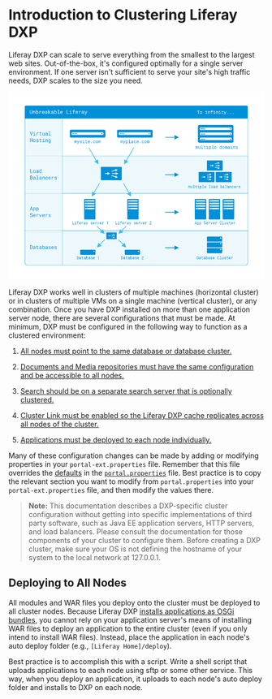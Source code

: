 # Introduction to Clustering Liferay DXP

Liferay DXP can scale to serve everything from the smallest to the largest web sites. Out-of-the-box, it's configured optimally for a single server environment. If one server isn't sufficient to serve your site's high traffic needs, DXP scales to the size you need.

![Figure 1: Liferay DXP is designed to scale to as large an installation as you need.](./introduction-to-clustering-liferay-dxp/images/01.png)

Liferay DXP works well in clusters of multiple machines (horizontal cluster) or in clusters of multiple VMs on a single machine (vertical cluster), or any combination. Once you have DXP installed on more than one application server node, there are several configurations that must be made. At minimum, DXP must be configured in the following way to function as a clustered environment:

1. [All nodes must point to the same database or database cluster.](./02-database-configuration-for-cluster-nodes.md)

2. [Documents and Media repositories must have the same configuration and be accessible to all nodes.](./03-documents-and-media-configuration-with-clustering.md)

3. [Search should be on a separate search server that is optionally clustered.](./04-clustering-search.md)

4. [Cluster Link must be enabled so the Liferay DXP cache replicates across all nodes of the cluster.](./05-cluster-link-overview.md)

5. [Applications must be deployed to each node individually.](#deploying-to-all-nodes)

Many of these configuration changes can be made by adding or modifying properties in your `portal-ext.properties` file. Remember that this file overrides the [defaults](https://docs.liferay.com/portal/7.2-latest/propertiesdoc/portal.properties.html) in the [`portal.properties`](../../reference/03-portal-properties.md) file. Best practice is to copy the relevant section you want to modify from `portal.properties` into your `portal-ext.properties` file, and then modify the values there.

> **Note:** This documentation describes a DXP-specific cluster configuration without getting into specific implementations of third party software, such as Java EE application servers, HTTP servers, and load balancers. Please consult the documentation for those components of your cluster to configure them. Before creating a DXP cluster, make sure your OS is not defining the hostname of your system to the local network at 127.0.0.1.

## Deploying to All Nodes

All modules and WAR files you deploy onto the cluster must be deployed to all cluster nodes. Because Liferay DXP [installs applications as OSGi bundles](https://help.liferay.com/hc/en-us/articles/360028710332-Deploying-WARs-WAB-Generator-), you cannot rely on your application server's means of installing WAR files to deploy an application to the entire cluster (even if you only intend to install WAR files). Instead, place the application in each node's auto deploy folder (e.g., `[Liferay Home]/deploy`).

Best practice is to accomplish this with a script. Write a shell script that uploads applications to each node using sftp or some other service. This way, when you deploy an application, it uploads to each node's auto deploy folder and installs to DXP on each node.
